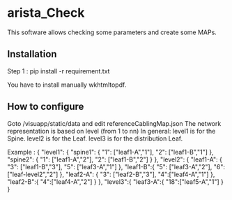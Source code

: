 # arista_Check
This software allows checking some parameters and create some MAPs.

## Installation
Step 1 :
pip install -r requirement.txt

You have to install manually wkhtmltopdf.

## How to configure
Goto /visuapp/static/data and edit referenceCablingMap.json
The network representation is based on level (from 1 to nn)
In general:
level1 is for the Spine.
level2 is for the Leaf.
level3 is for the distribution Leaf.

Example :
{
  "level1": {
    "spine1": {
      "1": ["leaf1-A","1"],
      "2": ["leaf1-B","1"]
    },
    "spine2": {
      "1": ["leaf1-A","2"],
      "2": ["leaf1-B","2"]
    }
  },
  "level2": {
    "leaf1-A": {
      "3": ["leaf1-B","3"],
      "5": ["leaf3-A","1"]
    },
    "leaf1-B":{
      "5": ["leaf3-A","2"],
      "6":["leaf-level2","2"]
    },
    "leaf2-A": {
      "3": ["leaf2-B","3"],
      "4":["leaf4-A","1"]
    },
    "leaf2-B":{
      "4":["leaf4-A","2"]
    }
  },
  "level3":{
    "leaf3-A":{
      "18":["leaf5-A","1"]
    }
  }
